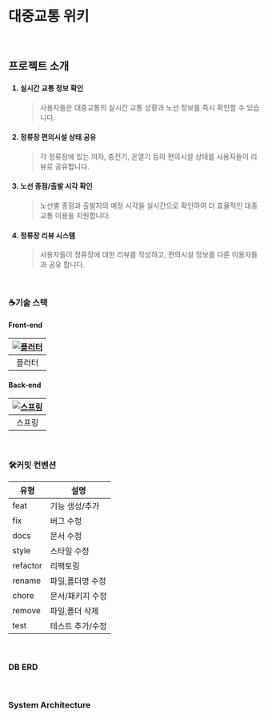 <h1>대중교통 위키</h1>

</br>
<h2>프로젝트 소개</h2>

<ol>
  <h4>
  <li>
      실시간 교통 정보 확인
    </h4>
  </li>
    <blockquote>사용자들은 대중교통의 실시간 교통 상황과 노선 정보를 즉시 확인할 수 있습니다.</blockquote>
    <h4>
  <li>
      정류장 편의시설 상태 공유
    </h4>
  </li>
    <blockquote>각 정류장에 있는 의자, 충전기, 온열기 등의 편의시설 상태를 사용자들이 리뷰로 공유합니다.</blockquote>
    <h4>
  <li>
      노선 종점/출발 시각 확인
    </h4>
  </li>
    <blockquote>노선별 종점과 출발지의 예정 시각을 실시간으로 확인하여 더 효율적인 대중교통 이용을 지원합니다.</blockquote>
    <h4>
  <li>
      정류장 리뷰 시스템
    </h4>
  </li>
    <blockquote>사용자들이 정류장에 대한 리뷰를 작성하고, 편의시설 정보를 다른 이용자들과 공유 합니다.</blockquote>
</ol>

</br>
<h3>☕기술 스택</h3>
<h4>Front-end</h4>

| [![플러터](https://img.icons8.com/fluency/96/flutter.png)](https://example.com) |
|:-------------------------:|
| 플러터                 |


<h4>Back-end</h4>

| [![스프링](https://img.icons8.com/color/96/spring-logo.png)](https://example.com) |
|:-------------------------:|
| 스프링              |

</br>
<h3>🛠커밋 컨벤션</h3>
<table>
  <thead>
    <tr>
      <th>유형</th>
      <th>설명</th>
    </tr>
  </thead>
  <tbody>
    <tr>
      <td>feat</td>
      <td>기능 생성/추가</td>
    </tr>
    <tr>
      <td>fix</td>
      <td>버그 수정</td>
    </tr>
    <tr>
      <td>docs</td>
      <td>문서 수정</td>
    </tr>
    <tr>
      <td>style</td>
      <td>스타일 수정</td>
    </tr>
    <tr>
      <td>refactor</td>
      <td>리팩토링</td>
    </tr>
    <tr>
      <td>rename</td>
      <td>파일,폴더명 수정</td>
    </tr>
    <tr>
      <td>chore</td>
      <td>문서/패키지 수정</td>
    </tr>
    <tr>
      <td>remove</td>
      <td>파일,폴더 삭제</td>
    </tr>
    <tr>
      <td>test</td>
      <td>테스트 추가/수정</td>
    </tr>
  </tbody>
</table>

</br>
<h3>DB ERD</h3>

</br>
<h3>System Architecture</h3>

